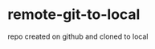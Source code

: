 # remote-git-to-local
repo created on github and cloned to local


<this is not as typical workflow>
